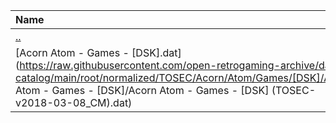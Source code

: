 |Name|Size|
|:---|---:|
|[..](../index.html)|DIR|
|[Acorn Atom - Games - [DSK].dat](https://raw.githubusercontent.com/open-retrogaming-archive/dat-catalog/main/root/normalized/TOSEC/Acorn/Atom/Games/[DSK]/Acorn Atom - Games - [DSK]/Acorn Atom - Games - [DSK] (TOSEC-v2018-03-08_CM).dat)|5023|
